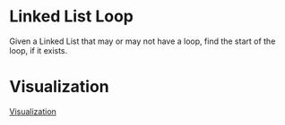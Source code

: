# Linked List Loop
Given a Linked List that may or may not have a loop, find the start of the loop, if it exists.

# Visualization
[Visualization](https://docs.google.com/presentation/d/1Q0p-pGzBrQTBcx9grUpgiMog4WY1r6NjlA_PqkgX600/edit?usp=sharing)